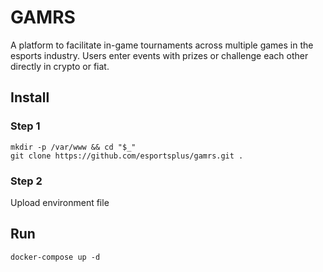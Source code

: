 # GAMRS

A platform to facilitate in-game tournaments across multiple games in the esports industry.
Users enter events with prizes or challenge each other directly in crypto or fiat.

## Install

### Step 1
```
mkdir -p /var/www && cd "$_"
git clone https://github.com/esportsplus/gamrs.git .
```
### Step 2
Upload environment file

## Run
```
docker-compose up -d
```
